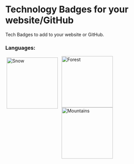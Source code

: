 # Technology Badges for your website/GitHub
Tech Badges to add to your website or GitHub.

### Languages:
<div class="row">
  <div class="column" style="float: left; width:33.33%; padding: 4px">
    <img src="https://user-images.githubusercontent.com/84334654/186480094-6d166c23-e9dd-4a02-a418-4e43b0978543.gif" alt="Snow" style="width:160px">
  </div>
  <div class="column">
    <img src="https://user-images.githubusercontent.com/84334654/186480132-a49dcaa4-a2ce-42b5-a31c-0102d940822e.gif" alt="Forest" style="width:160px">
  </div>
  <div class="column">
    <img src="https://user-images.githubusercontent.com/84334654/186480115-2c744d18-364a-45cc-a685-65b041b583f2.gif" alt="Mountains" style="width:160px">
  </div>
</div>

